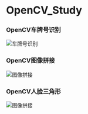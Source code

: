 # OpenCV_Study
### OpenCV车牌号识别
![车牌号识别](https://github.com/lichao3140/OpenCV_Study/blob/master/OpenCV_CarNum/result_benchi.jpg)
### OpenCV图像拼接
![图像拼接](https://github.com/lichao3140/OpenCV_Study/blob/master/OpenCV_Test/result.jpg)
### OpenCV人脸三角形
![图像拼接](https://github.com/lichao3140/OpenCV_Study/blob/master/OpenCV_AndmarkDelaunay/result.png)